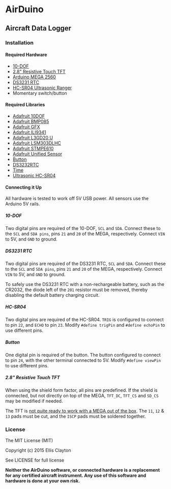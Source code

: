 # AirDuino

## Aircraft Data Logger

### Installation

#### Required Hardware

- [10-DOF](http://www.adafruit.com/products/1604)
- [2.8" Resistive Touch TFT](http://www.adafruit.com/products/1651)
- [Arduino MEGA 2560](https://www.arduino.cc/en/Main/arduinoBoardMega)
- [DS3231 RTC](http://www.amazon.com/Donop-DS3231-AT24C32-precision-Arduino/dp/B00HCB7VYS)
- [HC-SR04 Ultrasonic Ranger](http://arduinobasics.blogspot.com.au/2012/11/arduinobasics-hc-sr04-ultrasonic-sensor.html)
- Momentary switch/button

#### Required Libraries

- [Adafruit 10DOF](https://github.com/adafruit/Adafruit_10DOF)
- [Adafruit BMP085](https://github.com/adafruit/Adafruit_BMP085_Unified)
- [Adafruit GFX](https://github.com/adafruit/Adafruit-GFX-Library)
- [Adafruit ILI9341](https://github.com/adafruit/Adafruit_ILI9341)
- [Adafruit L3GD20 U](https://github.com/adafruit/Adafruit_L3GD20_U)
- [Adafruit LSM303DLHC](https://github.com/adafruit/Adafruit_LSM303DLHC)
- [Adafruit STMPE610](https://github.com/adafruit/Adafruit_STMPE610)
- [Adafruit Unified Sensor](https://github.com/adafruit/Adafruit_Sensor)
- [Button](https://github.com/t3db0t/Button)
- [DS3232RTC](https://github.com/JChristensen/DS3232RTC)
- [Time](https://github.com/PaulStoffregen/Time)
- [Ultrasonic HC-SR04](https://github.com/JRodrigoTech/Ultrasonic-HC-SR04)

#### Connecting it Up

All hardware is tested to work off 5V USB power. All sensors use the Arduino 5V rails.

##### 10-DOF

Two digital pins are required of the 10-DOF, `SCL` and `SDA`. Connect these to the `SCL` and `SDA pins`, pins `21` and `20` of the MEGA, respectively. Connect `VIN` to 5V, and `GND` to ground.

##### DS3231 RTC

Two digital pins are required of the DS3231 RTC, `SCL` and `SDA`. Connect these to the `SCL` and `SDA pins`, pins `21` and `20` of the MEGA, respectively. Connect `VIN` to 5V, and `GND` to ground.

To safely use the DS3231 RTC with a non-rechargeable battery, such as the CR2032, the diode left of the `201` resistor must be removed, thereby disabling the default battery charging circuit.

##### HC-SR04

Two digital pins are required of the HC-SR04. `TRIG` is configured to connect to pin `22`, and `ECHO` to pin `23`. Modify `#define trigPin` and `#define echoPin` to use different pins.

##### Button

One digital pin is required of the button. The button configured to connect to pin `24`, with the other terminal connected to 5V. Modify `#define viewPin` to use different pins.

##### 2.8" Resistive Touch TFT

When using the shield form factor, all pins are predefined. If the shield is connected, but not directly on top of the MEGA, `TFT_DC`, `TFT_CS` and `SD_CS` may be modified if needed.

The TFT is [not quite ready to work with a MEGA out of the box](https://learn.adafruit.com/adafruit-2-8-tft-touch-shield-v2/connecting#using-with-a-mega-slash-leonardo). The `11`, `12` & `13` pads must be cut, and the `ISCP` pads must be soldered together.

### License

The MIT License (MIT)

Copyright (c) 2015 Ellis Clayton

See LICENSE for full license

**Neither the AirDuino software, or connected hardware is a replacement for any certified aircraft instrument. Any use of this software and hardware is done at your own risk.** 